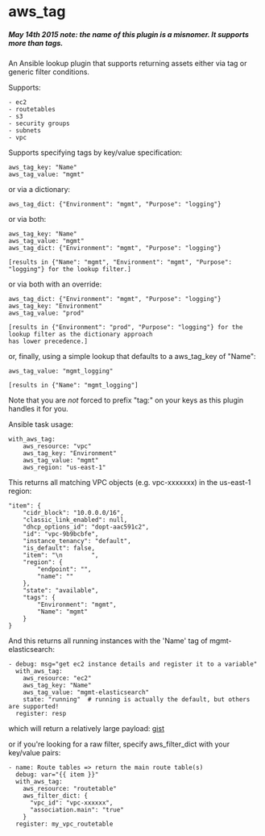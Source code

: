 # aws_tag

##### May 14th 2015 note: the name of this plugin is a misnomer.  It supports more than tags.

An Ansible lookup plugin that supports returning assets either via tag or generic filter conditions.


Supports:

    - ec2
    - routetables
    - s3
    - security groups
    - subnets
    - vpc

Supports specifying tags by key/value specification:

    aws_tag_key: "Name"
    aws_tag_value: "mgmt"

or via a dictionary:

    aws_tag_dict: {"Environment": "mgmt", "Purpose": "logging"}

or via both:

    aws_tag_key: "Name"
    aws_tag_value: "mgmt"
    aws_tag_dict: {"Environment": "mgmt", "Purpose": "logging"}

    [results in {"Name": "mgmt", "Environment": "mgmt", "Purpose": "logging"} for the lookup filter.]

or via both with an override:

    aws_tag_dict: {"Environment": "mgmt", "Purpose": "logging"}
    aws_tag_key: "Environment"
    aws_tag_value: "prod"

    [results in {"Environment": "prod", "Purpose": "logging"} for the lookup filter as the dictionary approach
    has lower precedence.]

or, finally, using a simple lookup that defaults to a aws_tag_key of "Name":

    aws_tag_value: "mgmt_logging"

    [results in {"Name": "mgmt_logging"]


Note that you are *not* forced to prefix "tag:" on your keys as this plugin handles it for you.


Ansible task usage:

    with_aws_tag:
        aws_resource: "vpc"
        aws_tag_key: "Environment"
        aws_tag_value: "mgmt"
        aws_region: "us-east-1"

This returns all matching VPC objects (e.g. vpc-xxxxxxx) in the us-east-1 region:

    "item": {
        "cidr_block": "10.0.0.0/16",
        "classic_link_enabled": null,
        "dhcp_options_id": "dopt-aac591c2",
        "id": "vpc-9b9bcbfe",
        "instance_tenancy": "default",
        "is_default": false,
        "item": "\n        ",
        "region": {
            "endpoint": "",
            "name": ""
        },
        "state": "available",
        "tags": {
            "Environment": "mgmt",
            "Name": "mgmt"
        }
    }

And this returns all running instances with the 'Name' tag of mgmt-elasticsearch:

    - debug: msg="get ec2 instance details and register it to a variable"
      with_aws_tag:
        aws_resource: "ec2"
        aws_tag_key: "Name"
        aws_tag_value: "mgmt-elasticsearch"
        state: "running"  # running is actually the default, but others are supported!
	  register: resp

which will return a relatively large payload: [gist](https://gist.github.com/tfishersp/17ce75695c9f2e493416)

or if you're looking for a raw filter, specify aws_filter_dict with your key/value pairs:

	- name: Route tables => return the main route table(s)
	  debug: var="{{ item }}"
	  with_aws_tag:
	    aws_resource: "routetable"
	    aws_filter_dict: {
	      "vpc_id": "vpc-xxxxxx",
	      "association.main": "true"
	    }
	  register: my_vpc_routetable